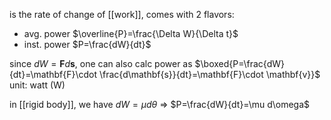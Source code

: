 is the rate of change of [[work]], comes with 2 flavors:
- avg. power $\overline{P}=\frac{\Delta W}{\Delta t}$
- inst. power $P=\frac{dW}{dt}$

since $dW=\mathbf{F}d\mathbf{s}$, one can also calc power as $\boxed{P=\frac{dW}{dt}=\mathbf{F}\cdot \frac{d\mathbf{s}}{dt}=\mathbf{F}\cdot \mathbf{v}}$
unit: watt (W)

in [[rigid body]], we have $dW=\mu d\theta$ => $P=\frac{dW}{dt}=\mu d\omega$
